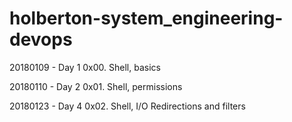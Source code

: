 # holberton-system_engineering-devops

20180109 - Day 1
 0x00. Shell, basics

20180110 - Day 2
 0x01. Shell, permissions

20180123 - Day 4
 0x02. Shell, I/O Redirections and filters